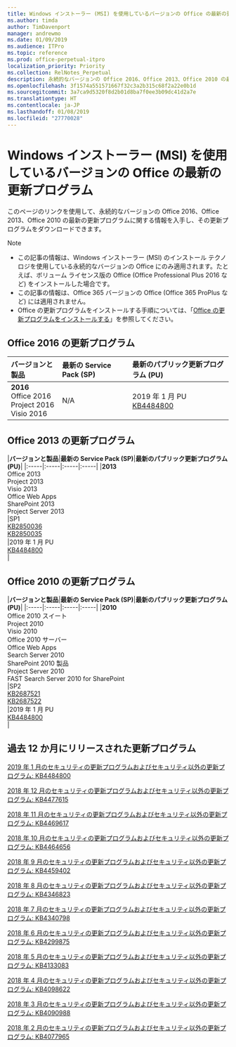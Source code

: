 ```yaml
---
title: Windows インストーラー (MSI) を使用しているバージョンの Office の最新の更新プログラム
ms.author: timda
author: TimDavenport
manager: andrewmo
ms.date: 01/09/2019
ms.audience: ITPro
ms.topic: reference
ms.prod: office-perpetual-itpro
localization_priority: Priority
ms.collection: RelNotes_Perpetual
description: 永続的なバージョンの Office 2016、Office 2013、Office 2010 の最新の更新プログラムの情報へのリンクを IT 技術者に提供します
ms.openlocfilehash: 3f1574a551571667f32c3a2b315c68f2a22e0b1d
ms.sourcegitcommit: 3a7ca9d5320f8d2b01d8ba7f0ee3b09dc41d2a7e
ms.translationtype: HT
ms.contentlocale: ja-JP
ms.lasthandoff: 01/08/2019
ms.locfileid: "27770028"
---
```

# <a name="latest-updates-for-versions-of-office-that-use-windows-installer-msi"></a>Windows インストーラー (MSI) を使用しているバージョンの Office の最新の更新プログラム

このページのリンクを使用して、永続的なバージョンの Office 2016、Office 2013、Office 2010 の最新の更新プログラムに関する情報を入手し、その更新プログラムをダウンロードできます。
  
 
> [!NOTE]
> - この記事の情報は、Windows インストーラー (MSI) のインストール テクノロジを使用している永続的なバージョンの Office にのみ適用されます。たとえば、ボリューム ライセンス版の Office (Office Professional Plus 2016 など) をインストールした場合です。
> - この記事の情報は、Office 365 バージョンの Office (Office 365 ProPlus など) には適用されません。
> - Office の更新プログラムをインストールする手順については、「[Office の更新プログラムをインストールする](https://support.office.com/article/2ab296f3-7f03-43a2-8e50-46de917611c5)」を参照してください。 


## <a name="office-2016-updates"></a>Office 2016 の更新プログラム

|**バージョンと製品**|**最新の Service Pack (SP)**|**最新のパブリック更新プログラム (PU)**|
|:-----|:-----|:-----|
|**2016** <br/> Office 2016  <br/> Project 2016  <br/> Visio 2016  <br/> |N/A  <br/> |2019 年 1 月 PU   <br/> [KB4484800](https://support.microsoft.com/help/4484800) <br/> |
   
## <a name="office-2013-updates"></a>Office 2013 の更新プログラム

|**バージョンと製品**|**最新の Service Pack (SP)**|**最新のパブリック更新プログラム (PU)**|
|:-----|:-----|:-----|:-----|
|**2013** <br/> Office 2013  <br/> Project 2013  <br/> Visio 2013  <br/> Office Web Apps  <br/> SharePoint 2013  <br/> Project Server 2013  <br/> |SP1 <br/> [KB2850036](https://support.microsoft.com/kb/2850036) <br/>[KB2850035](https://support.microsoft.com/kb/2850035) <br/> |2019 年 1 月 PU   <br/> [KB4484800](https://support.microsoft.com/help/4484800) <br/> |
   
## <a name="office-2010-updates"></a>Office 2010 の更新プログラム

|**バージョンと製品**|**最新の Service Pack (SP)**|**最新のパブリック更新プログラム (PU)**|
|:-----|:-----|:-----|:-----|
|**2010** <br/> Office 2010 スイート  <br/> Project 2010  <br/> Visio 2010  <br/> Office 2010 サーバー  <br/> Office Web Apps  <br/> Search Server 2010  <br/> SharePoint 2010 製品  <br/> Project Server 2010  <br/> FAST Search Server 2010 for SharePoint  <br/> |SP2 <br/>[KB2687521](https://support.microsoft.com/kb/2687521) <br/> [KB2687522](https://support.microsoft.com/kb/2687522) <br/> |2019 年 1 月 PU  <br/>[KB4484800](https://support.microsoft.com/help/4484800) <br/>|
   

   
## <a name="updates-released-in-past-12-months"></a>過去 12 か月にリリースされた更新プログラム

[2019 年 1 月のセキュリティの更新プログラムおよびセキュリティ以外の更新プログラム: KB4484800](https://support.microsoft.com/help/4484800)

[2018 年 12 月のセキュリティの更新プログラムおよびセキュリティ以外の更新プログラム: KB4477615](https://support.microsoft.com/help/4477615)

[2018 年 11 月のセキュリティの更新プログラムおよびセキュリティ以外の更新プログラム: KB4469617](https://support.microsoft.com/help/4469617)

[2018 年 10 月のセキュリティの更新プログラムおよびセキュリティ以外の更新プログラム: KB4464656](https://support.microsoft.com/help/4464656)

[2018 年 9 月のセキュリティの更新プログラムおよびセキュリティ以外の更新プログラム: KB4459402](https://support.microsoft.com/help/4459402) 

[2018 年 8 月のセキュリティの更新プログラムおよびセキュリティ以外の更新プログラム: KB4346823](https://support.microsoft.com/help/4346823)   

[2018 年 7 月のセキュリティの更新プログラムおよびセキュリティ以外の更新プログラム: KB4340798](https://support.microsoft.com/help/4340798)   

[2018 年 6 月のセキュリティの更新プログラムおよびセキュリティ以外の更新プログラム: KB4299875](https://support.microsoft.com/help/4299875)  

[2018 年 5 月のセキュリティの更新プログラムおよびセキュリティ以外の更新プログラム: KB4133083 ](https://support.microsoft.com/ja-JP/help/4133083)
  
[2018 年 4 月のセキュリティの更新プログラムおよびセキュリティ以外の更新プログラム: KB4098622](https://support.microsoft.com/ja-JP/help/4098622) 
  
[2018 年 3 月のセキュリティの更新プログラムおよびセキュリティ以外の更新プログラム: KB4090988](https://support.microsoft.com/ja-JP/help/4090988)  
  
[2018 年 2 月のセキュリティの更新プログラムおよびセキュリティ以外の更新プログラム: KB4077965](https://support.microsoft.com/help/4077965)  
  
   
  
